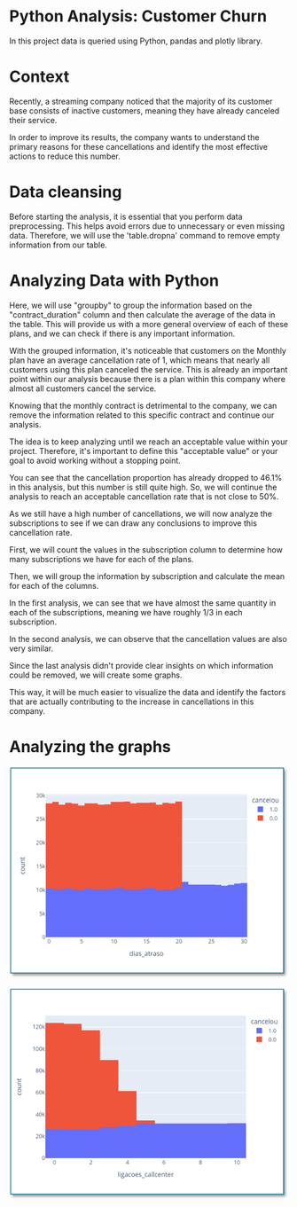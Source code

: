 # Python Analysis: Customer Churn

In this project data is queried using Python, pandas and plotly library.

# Context

Recently, a streaming company noticed that the majority of its customer base consists of inactive customers, meaning they have already canceled their service.

In order to improve its results, the company wants to understand the primary reasons for these cancellations and identify the most effective actions to reduce this number.

# Data cleansing

Before starting the analysis, it is essential that you perform data preprocessing. This helps avoid errors due to unnecessary or even missing data. Therefore, we will use the 'table.dropna' command to remove empty information from our table.

# Analyzing Data with Python

Here, we will use "groupby" to group the information based on the "contract_duration" column and then calculate the average of the data in the table. This will provide us with a more general overview of each of these plans, and we can check if there is any important information.

With the grouped information, it's noticeable that customers on the Monthly plan have an average cancellation rate of 1, which means that nearly all customers using this plan canceled the service. This is already an important point within our analysis because there is a plan within this company where almost all customers cancel the service.


Knowing that the monthly contract is detrimental to the company, we can remove the information related to this specific contract and continue our analysis.

The idea is to keep analyzing until we reach an acceptable value within your project. Therefore, it's important to define this "acceptable value" or your goal to avoid working without a stopping point.

You can see that the cancellation proportion has already dropped to 46.1% in this analysis, but this number is still quite high. So, we will continue the analysis to reach an acceptable cancellation rate that is not close to 50%.


As we still have a high number of cancellations, we will now analyze the subscriptions to see if we can draw any conclusions to improve this cancellation rate.

First, we will count the values in the subscription column to determine how many subscriptions we have for each of the plans. 

Then, we will group the information by subscription and calculate the mean for each of the columns.


In the first analysis, we can see that we have almost the same quantity in each of the subscriptions, meaning we have roughly 1/3 in each subscription.

In the second analysis, we can observe that the cancellation values are also very similar.


Since the last analysis didn't provide clear insights on which information could be removed, we will create some graphs. 

This way, it will be much easier to visualize the data and identify the factors that are actually contributing to the increase in cancellations in this company.

# Analyzing the graphs



![Alt text](image-1.png)


![Alt text](image-2.png)

